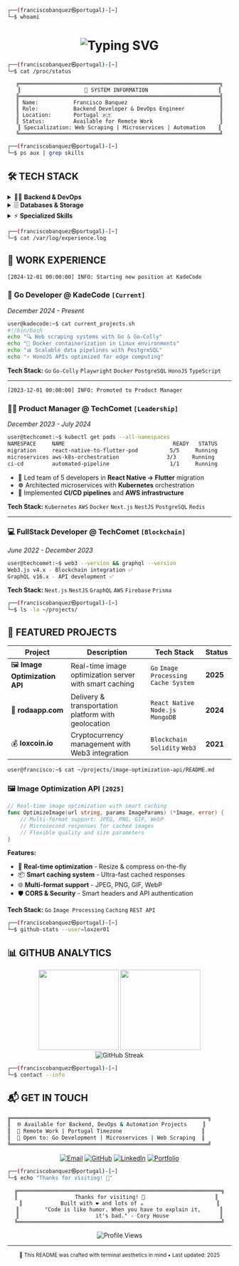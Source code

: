 ```bash
┌──(franciscobanquez㉿portugal)-[~]
└─$ whoami
```

<h1 align="center">
  <img src="https://readme-typing-svg.herokuapp.com?font=JetBrains+Mono&size=24&duration=3000&pause=1000&color=00FF41&center=true&vCenter=true&width=435&lines=Francisco+Banquez;Backend+Developer;DevOps+Engineer;Go+%7C+Node.js+%7C+Docker" alt="Typing SVG" />
</h1>

```bash
┌──(franciscobanquez㉿portugal)-[~]
└─$ cat /proc/status
```

<div align="center">

```ascii
╔═══════════════════════════════════════════════════════════════╗
║                    🚀 SYSTEM INFORMATION                      ║
╠═══════════════════════════════════════════════════════════════╣
║ Name:           Francisco Banquez                             ║
║ Role:           Backend Developer & DevOps Engineer           ║
║ Location:       Portugal 🇵🇹                                  ║
║ Status:         Available for Remote Work                     ║
║ Specialization: Web Scraping | Microservices | Automation    ║
╚═══════════════════════════════════════════════════════════════╝
```

</div>

```bash
┌──(franciscobanquez㉿portugal)-[~]
└─$ ps aux | grep skills
```

## 🛠️ **TECH STACK**

<details>
<summary>👨‍💻 <strong>Backend & DevOps</strong></summary>

```bash
user@francisco:~$ ls -la /usr/local/bin/backend/
```

<div align="left">

**Languages & Frameworks:**
```bash
├── go/          # Go-Colly, Playwright, Fiber
├── nodejs/      # Express, NestJS, HonoJS
├── python/      # Django, FastAPI
└── typescript/  # Type-safe development
```

**Infrastructure & DevOps:**
```bash
├── docker/      # Containerization
├── kubernetes/  # Orchestration  
├── aws/         # Cloud Services
├── linux/       # System Administration
└── nginx/       # Load Balancing
```

</div>
</details>

<details>
<summary>🗄️ <strong>Databases & Storage</strong></summary>

```bash
user@francisco:~$ systemctl status databases
```

<div align="left">

```bash
● postgresql.service - PostgreSQL database server
   Active: active (running)
   
● mongodb.service - MongoDB Database Server  
   Active: active (running)
   
● redis.service - Advanced key-value store
   Active: active (running)
```

**ORMs & Query Builders:**
- `Prisma` `Drizzle` `Mongoose`

</div>
</details>

<details>
<summary>⚡ <strong>Specialized Skills</strong></summary>

```bash
user@francisco:~$ cat ~/.specialized_skills
```

**🔍 Web Scraping & Automation**
```go
// Automated data extraction systems
func ScrapingPipeline() {
    collector := colly.NewCollector()
    // High-performance scraping with Go-Colly
    // Docker containerized deployments
}
```

**🏗️ Microservices Architecture**
```yaml
# docker-compose.yml
version: '3.8'
services:
  api-gateway:
    image: nginx:alpine
  user-service:
    build: ./services/users
  data-service:
    build: ./services/scraping
```

**⛓️ Blockchain & Web3**
```solidity
// Smart contracts development
pragma solidity ^0.8.0;
contract AutomatedSystem { }
```

</details>

```bash
┌──(franciscobanquez㉿portugal)-[~]
└─$ cat /var/log/experience.log
```

## 💼 **WORK EXPERIENCE**

```bash
[2024-12-01 00:00:00] INFO: Starting new position at KadeCode
```

### 🔧 **Go Developer** @ **KadeCode** `[Current]`
*December 2024 - Present*

```bash
user@kadecode:~$ cat current_projects.sh
#!/bin/bash
echo "🔍 Web scraping systems with Go & Go-Colly"
echo "🐳 Docker containerization in Linux environments" 
echo "📊 Scalable data pipelines with PostgreSQL"
echo "⚡ HonoJS APIs optimized for edge computing"
```

**Tech Stack:** `Go` `Go-Colly` `Playwright` `Docker` `PostgreSQL` `HonoJS` `TypeScript`

---

```bash
[2023-12-01 00:00:00] INFO: Promoted to Product Manager
```

### 👨‍💼 **Product Manager** @ **TechComet** `[Leadership]`
*December 2023 - July 2024*

```bash
user@techcomet:~$ kubectl get pods --all-namespaces
NAMESPACE     NAME                                  READY   STATUS
migration     react-native-to-flutter-pod          5/5     Running
microservices aws-k8s-orchestration               3/3     Running  
ci-cd         automated-pipeline                   1/1     Running
```

- 🎯 Led team of 5 developers in **React Native → Flutter** migration
- ☸️ Architected microservices with **Kubernetes** orchestration
- 🚀 Implemented **CI/CD pipelines** and **AWS infrastructure**

**Tech Stack:** `Kubernetes` `AWS` `Docker` `Next.js` `NestJS` `PostgreSQL` `Redis`

---

### 💻 **FullStack Developer** @ **TechComet** `[Blockchain]`
*June 2022 - December 2023*

```bash
user@techcomet:~$ web3 --version && graphql --version
Web3.js v4.x - Blockchain integration ✅
GraphQL v16.x - API development ✅
```

**Tech Stack:** `Next.js` `NestJS` `GraphQL` `AWS` `Firebase` `Prisma`

```bash
┌──(franciscobanquez㉿portugal)-[~]
└─$ ls -la ~/projects/
```

## 🚀 **FEATURED PROJECTS**

<div align="center">

| Project | Description | Tech Stack | Status |
|---------|-------------|------------|--------|
| 🖼️ **Image Optimization API** | Real-time image optimization server with smart caching | `Go` `Image Processing` `Cache System` | **2025** |
| 🚗 **rodaapp.com** | Delivery & transportation platform with geolocation | `React Native` `Node.js` `MongoDB` | **2024** |
| 💰 **loxcoin.io** | Cryptocurrency management with Web3 integration | `Blockchain` `Solidity` `Web3` | **2021** |

</div>

```bash
user@francisco:~$ cat ~/projects/image-optimization-api/README.md
```

### 🖼️ **Image Optimization API** `[2025]`
```go
// Real-time image optimization with smart caching
func OptimizeImage(url string, params ImageParams) (*Image, error) {
    // Multi-format support: JPEG, PNG, GIF, WebP
    // Microsecond responses for cached images
    // Flexible quality and size parameters
}
```

**Features:**
- 🚀 **Real-time optimization** - Resize & compress on-the-fly
- 📦 **Smart caching system** - Ultra-fast cached responses  
- 🌐 **Multi-format support** - JPEG, PNG, GIF, WebP
- 🛡️ **CORS & Security** - Smart headers and API authentication

**Tech Stack:** `Go` `Image Processing` `Caching` `REST API`

```bash
┌──(franciscobanquez㉿portugal)-[~]
└─$ github-stats --user=loxzer01
```

## 📊 **GITHUB ANALYTICS**

<div align="center">
  <img height="180em" src="https://github-readme-stats.vercel.app/api?username=loxzer01&show_icons=true&theme=radical&include_all_commits=true&count_private=true&bg_color=0d1117&title_color=00ff41&text_color=ffffff&icon_color=00ff41&border_color=00ff41"/>
  <img height="180em" src="https://github-readme-stats.vercel.app/api/top-langs/?username=loxzer01&layout=compact&langs_count=7&theme=radical&bg_color=0d1117&title_color=00ff41&text_color=ffffff&border_color=00ff41"/>
</div>

<div align="center">
  <img src="https://github-readme-streak-stats.herokuapp.com/?user=loxzer01&theme=radical&background=0d1117&stroke=00ff41&ring=00ff41&fire=00ff41&currStreakLabel=00ff41&sideLabels=00ff41&currStreakNum=ffffff&sideNums=ffffff&dates=ffffff" alt="GitHub Streak"/>
</div>

```bash
┌──(franciscobanquez㉿portugal)-[~]
└─$ contact --info
```

## 📬 **GET IN TOUCH**

```bash
╔══════════════════════════════════════════════════════════════╗
║  🌐 Available for Backend, DevOps & Automation Projects     ║
║  📍 Remote Work | Portugal Timezone                         ║
║  💼 Open to: Go Development | Microservices | Web Scraping  ║
╚══════════════════════════════════════════════════════════════╝
```

<div align="center">

[![Email](https://img.shields.io/badge/Email-banquezfrancisco%40yahoo.com-00ff41?style=for-the-badge&logo=gmail&logoColor=white&labelColor=0d1117)](mailto:banquezfrancisco@yahoo.com)
[![GitHub](https://img.shields.io/badge/GitHub-loxzer01-00ff41?style=for-the-badge&logo=github&logoColor=white&labelColor=0d1117)](https://github.com/loxzer01)
[![LinkedIn](https://img.shields.io/badge/LinkedIn-franciscobanquez-00ff41?style=for-the-badge&logo=linkedin&logoColor=white&labelColor=0d1117)](https://linkedin.com/in/franciscobanquez)
[![Portfolio](https://img.shields.io/badge/Portfolio-loxzer01.netlify.app-00ff41?style=for-the-badge&logo=vercel&logoColor=white&labelColor=0d1117)](https://iscodev-web.vercel.app/)

</div>

```bash
┌──(franciscobanquez㉿portugal)-[~]
└─$ echo "Thanks for visiting! 🚀"
```

<div align="center">

```ascii
╔════════════════════════════════════════════════════════════════╗
║                  Thanks for visiting! 🚀                      ║  
║            Built with ❤️ and lots of ☕                       ║
║        "Code is like humor. When you have to explain it,      ║
║                        it's bad." - Cory House                ║
╚════════════════════════════════════════════════════════════════╝
```

<img src="https://komarev.com/ghpvc/?username=loxzer01&label=Profile%20views&color=00ff41&style=flat" alt="Profile Views" />

---

<sub>🤖 This README was crafted with terminal aesthetics in mind • Last updated: 2025</sub>

</div>
